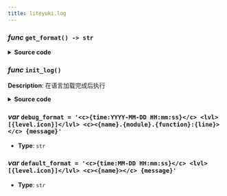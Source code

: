 ```yaml
---
title: liteyuki.log
---
```

### *func* `get_format() -> str`


<details>
<summary> <b>Source code</b> </summary>

```python
def get_format(level: str) -> str:
    if level == 'DEBUG':
        return debug_format
    else:
        return default_format
```
</details>

### *func* `init_log()`



**Description**: 在语言加载完成后执行


<details>
<summary> <b>Source code</b> </summary>

```python
def init_log(config: dict):
    """
    在语言加载完成后执行
    Returns:

    """
    logger.remove()
    logger.add(sys.stdout, level=0, diagnose=False, format=get_format(config.get('log_level', 'INFO')))
    show_icon = config.get('log_icon', True)
    logger.level('DEBUG', color='<blue>', icon=f"{('🐛' if show_icon else '')}DEBUG")
    logger.level('INFO', color='<normal>', icon=f"{('ℹ️' if show_icon else '')}INFO")
    logger.level('SUCCESS', color='<green>', icon=f"{('✅' if show_icon else '')}SUCCESS")
    logger.level('WARNING', color='<yellow>', icon=f"{('⚠️' if show_icon else '')}WARNING")
    logger.level('ERROR', color='<red>', icon=f"{('⭕' if show_icon else '')}ERROR")
```
</details>

### ***var*** `debug_format = '<c>{time:YYYY-MM-DD HH:mm:ss}</c> <lvl>[{level.icon}]</lvl> <c><{name}.{module}.{function}:{line}></c> {message}'`

- **Type**: `str`

### ***var*** `default_format = '<c>{time:MM-DD HH:mm:ss}</c> <lvl>[{level.icon}]</lvl> <c><{name}></c> {message}'`

- **Type**: `str`

